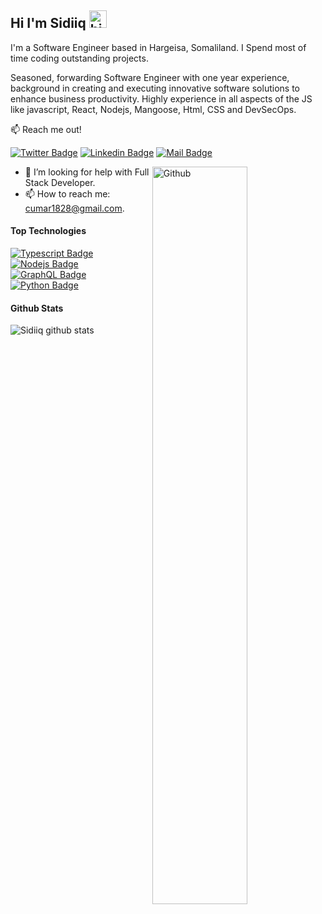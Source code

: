## Hi I'm Sidiiq <img src="https://user-images.githubusercontent.com/1303154/88677602-1635ba80-d120-11ea-84d8-d263ba5fc3c0.gif" width="28px" alt="hi">

I'm a Software Engineer based in Hargeisa, Somaliland. I Spend most of time coding outstanding projects.

Seasoned, forwarding Software Engineer with one year experience, background in  creating and executing innovative software solutions to enhance business productivity. Highly experience in all aspects of the JS like javascript, React, Nodejs, Mangoose, Html, CSS and DevSecOps.

:mailbox: Reach me out!

[![Twitter Badge](https://img.shields.io/badge/-@EngineerZadik?style=flat&labelColor=1ca0f1&logo=twitter&logoColor=white&link=https://twitter.com/Ipenywis)](https://twitter.com/EngineerZadik) [![Linkedin Badge](https://img.shields.io/badge/-Sidiiq-0e76a8?style=flat&labelColor=0e76a8&logo=linkedin&logoColor=white)](https://www.linkedin.com/in/sadiq-mohamed-3094b0123/) [![Mail Badge](https://img.shields.io/badge/-Sidiiq-c0392b?style=flat&labelColor=c0392b&logo=gmail&logoColor=white)](mailto:cumar1828@gmail.com)

<img width="55%" align="right" alt="Github" src="https://raw.githubusercontent.com/onimur/.github/master/.resources/git-header.svg" />
<!-- TODO: Add last video link -->


- 🤔 I’m looking for help with Full Stack Developer.
- 📫 How to reach me: cumar1828@gmail.com.

#### Top Technologies

<!-- TODO: Make technologies links takes you to repositories -->

[![Typescript Badge](https://img.shields.io/badge/-Typescript-007acc?style=for-the-badge&labelColor=black&logo=typescript&logoColor=007acc)](#) [![Nodejs Badge](https://img.shields.io/badge/-Nodejs-3C873A?style=for-the-badge&labelColor=black&logo=node.js&logoColor=3C873A)](#) [![GraphQL Badge](https://img.shields.io/badge/-GraphQl-e535ab?style=for-the-badge&labelColor=black&logo=graphql&logoColor=e535ab)](#) [![Python Badge](https://img.shields.io/badge/-Flutter-3F79AC?style=for-the-badge&labelColor=black&logo=flutter&logoColor=3F79AC)](#) 


#### Github Stats

![Sidiiq github stats](https://github-readme-stats.vercel.app/api?username=sadik1828&count_private=true&theme=tokyonight&hide=contribs,prs)

